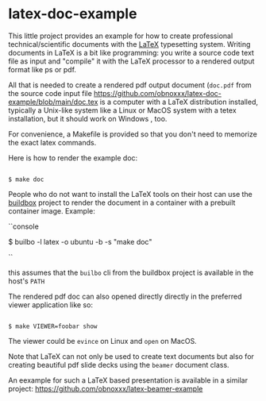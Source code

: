 # latex-doc-example

This little project provides an example for how to create professional technical/scientific documents with the
[LaTeX](https://www.latex-project.org) typesetting system. Writing documents in LaTeX is a bit like programming:
you write a source code text file as input and "compile" it with the LaTeX processor to a rendered output format like ps or pdf. 

All that is needed to create a rendered pdf output document  (`doc.pdf` from the source code input file https://github.com/obnoxxx/latex-doc-example/blob/main/doc.tex is a computer with a LaTeX distribution installed, typically 
a Unix-like system like a Linux or MacOS  system with a tetex installation, but it should work on Windows , too.

For convenience, a Makefile is provided so that you don't need to memorize the exact latex commands.

Here is how to render the example doc:

```console

$ make doc

```

People who do not want to install the LaTeX tools on their host can use the
[buildbox](https://github.com/obnoxxx/buildbox/) project to render the document in a container with a prebuilt container image.
Example:

``console

$ builbo -l latex -o ubuntu -b -s "make doc"

``

this assumes that the `builbo` cli from the buildbox project is available in the host's `PATH`


The rendered pdf doc can also opened directly  directly in the preferred viewer application like so:

```console

$ make VIEWER=foobar show

```

The viewer could be `evince` on Linux and `open` on MacOS. 

Note that LaTeX can not only be used to create text documents but also for creating beautiful pdf slide decks using the `beamer` document class.

An eexample for such a LaTeX based presentation is available in a similar project: https://github.com/obnoxxx/latex-beamer-example











